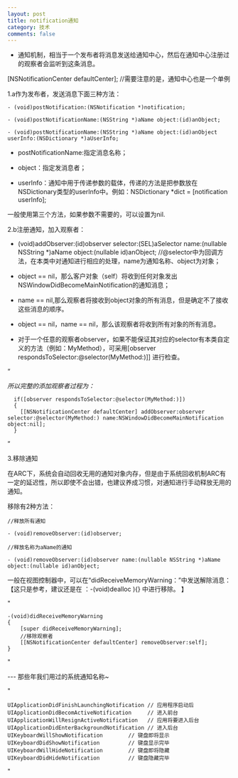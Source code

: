 ```yaml
---
layout: post
title: notification通知
category: 技术
comments: false
---
```


* 通知机制，相当于一个发布者将消息发送给通知中心，然后在通知中心注册过的观察者会监听到这条消息。

[NSNotificationCenter  defaultCenter];   //需要注意的是，通知中心也是一个单例

1.a作为发布者，发送消息下面三种方法：

    - (void)postNotification:(NSNotification *)notification;

    - (void)postNotificationName:(NSString *)aName object:(id)anObject;

    - (void)postNotificationName:(NSString *)aName object:(id)anObject userInfo:(NSDictionary *)aUserInfo;
    
* postNotificationName:指定消息名称；

* object：指定发消息者；

* userInfo：通知中用于传递参数的载体，传递的方法是把参数放在NSDictionary类型的userInfo中。例如：NSDictionary *dict = [notification userInfo];

一般使用第三个方法，如果参数不需要的，可以设置为nil.


2.b注册通知，加入观察者：

- (void)addObserver:(id)observer selector:(SEL)aSelector name:(nullable NSString *)aName object:(nullable id)anObject;
 //@selector中为回调方法，在本类中对通知进行相应的处理，name为通知名称、object为对象；

* object == nil，那么客户对象（self）将收到任何对象发出NSWindowDidBecomeMainNotification的通知消息；

* name == nil,那么观察者将接收到object对象的所有消息，但是确定不了接收这些消息的顺序。

* object == nil，name == nil，那么该观察者将收到所有对象的所有消息。

* 对于一个任意的观察者observer，如果不能保证其对应的selector有本类自定义的方法（例如：MyMethod），可采用[observer respondsToSelector:@selector(MyMethod:)]] 进行检查。

“

*所以完整的添加观察者过程为：*

      if([observer respondsToSelector:@selector(MyMethod:)])
      {
        [[NSNotificationCenter defaultCenter] addObserver:observer selector:@selector(MyMethod:) name:NSWindowDidBecomeMainNotification object:nil];
      } 
      
 ”     
   
3.移除通知

在ARC下，系统会自动回收无用的通知对象内存，但是由于系统回收机制ARC有一定的延迟性，所以即使不会出错，也建议养成习惯，对通知进行手动释放无用的通知。

移除有2种方法：

    //释放所有通知
    
    - (void)removeObserver:(id)observer;
    
    //释放名称为aName的通知
    
    - (void)removeObserver:(id)observer name:(nullable NSString *)aName object:(nullable id)anObject;
    
    
一般在视图控制器中，可以在“didReceiveMemoryWarning：”中发送解除消息：【这只是参考，建议还是在 ：-(void)dealloc ){} 中进行移除。 】

"

    -(void)didReceiveMemoryWarning
    {
        [super didReceiveMemoryWarning];
        //移除观察者
        [[NSNotificationCenter defaultCenter] removeObserver:self];
    }
    
"


--- 那些年我们用过的系统通知名称~

"

    UIApplicationDidFinishLaunchingNotification // 应用程序启动后
    UIApplicationDidBecomActiveNotification     // 进入前台 
    UIApplicationWillResignActiveNotification   // 应用将要进入后台
    UIApplicationDidEnterBackgroundNotification // 进入后台
    UIKeyboardWillShowNotification        // 键盘即将显示 
    UIKeyboardDidShowNotification         // 键盘显示完毕 
    UIKeyboardWillHideNotification        // 键盘即将隐藏 
    UIKeyboardDidHideNotification         // 键盘隐藏完毕 
    
"


